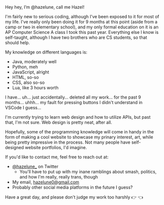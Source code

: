 Hey hey, I’m @hazelune, call me Hazel!

I'm fairly new to serious coding, although I've been exposed to it for most of my life. 
I've really only been doing it for 9 months at this point (aside from a camp or two in elementary school), and 
my only formal education on it is an AP Computer Science A class I took this past year. Everything else I know is self-taught, 
although I have two brothers who are CS students, so that should help.


My knowledge on different languages is:
  - Java, moderately well
  - Python, meh
  - JavaScript, alright
  - HTML, so-so
  - CSS, also so-so
  - Lua, like 3 hours worth
  
I have... uh... just accidentally... deleted all my work... for the past 9 months... uhhh... my fault for pressing buttons I didn't understand in VSCode I guess...

I'm currently trying to learn web design and how to utilize APIs, but past that, I'm not sure. Web design is pretty neat, after all.

Hopefully, some of the programming knowledge will come in handy in the form of making a cool website to showcase my prinary 
interest, art, while being pretty impressive in the process. Not many people have self-designed website portfolios, I'd imagine.


If you'd like to contact me, feel free to reach out at:
  - [@hazelune_](https://twitter.com/hazelune_) on Twitter
    - You'll have to put up with my inane ramblings about smash, politics, and how I'm really, really trans, though
  - My email, hazelune0@gmail.com
  - Probably other social media platforms in the future I guess?
  
Have a great day, and please don't judge my work too harshly 👉 👈

<!---
hazelune/hazelune is a ✨ special ✨ repository because its `README.md` (this file) appears on your GitHub profile.
You can click the Preview link to take a look at your changes.
--->

